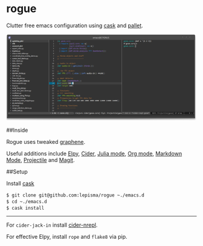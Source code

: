 rogue
=====

Clutter free emacs configuration using [cask](https://github.com/cask/cask) and [pallet](https://github.com/rdallasgray/pallet).

![screen](screen.png)

##Inside

Rogue uses tweaked [graphene](https://github.com/rdallasgray/graphene).

Useful additions include [Elpy](https://github.com/jorgenschaefer/elpy), [Cider](https://github.com/clojure-emacs/cider), [Julia mode](http://melpa.org/#/julia-mode), [Org mode](http://orgmode.org/), [Markdown Mode](https://github.com/defunkt/markdown-mode), [Projectile](https://github.com/bbatsov/projectile) and [Magit](https://github.com/magit/magit).

##Setup

Install [cask](https://github.com/cask/cask)

```sh
$ git clone git@github.com:lepisma/rogue ~./emacs.d
$ cd ~./emacs.d
$ cask install
```
---

For `cider-jack-in` install [cider-nrepl](https://github.com/clojure-emacs/cider-nrepl).

For effective Elpy, install `rope` and `flake8` via pip.
